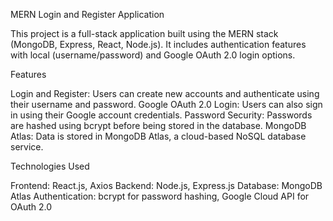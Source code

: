 MERN Login and Register Application


  This project is a full-stack application built using the MERN stack (MongoDB, Express, React, Node.js). It includes authentication features with local (username/password) and Google OAuth 2.0 login options.

Features



  Login and Register: Users can create new accounts and authenticate using their username and password.
  Google OAuth 2.0 Login: Users can also sign in using their Google account credentials.
  Password Security: Passwords are hashed using bcrypt before being stored in the database.
  MongoDB Atlas: Data is stored in MongoDB Atlas, a cloud-based NoSQL database service.



Technologies Used



  Frontend: React.js, Axios
  Backend: Node.js, Express.js
  Database: MongoDB Atlas
  Authentication: bcrypt for password hashing, Google Cloud API for OAuth 2.0
